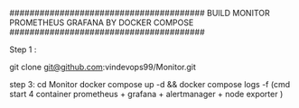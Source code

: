 #######################################   BUILD MONITOR PROMETHEUS GRAFANA BY DOCKER COMPOSE #######################################

Step 1 :

git clone git@github.com:vindevops99/Monitor.git

step 3:
cd Monitor
docker compose up -d && docker compose logs -f (cmd start 4 container prometheus + grafana + alertmanager + node exporter )
